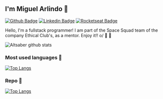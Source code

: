 ## I'm Miguel Arlindo :rocket:

[![Github Badge](https://img.shields.io/badge/-Github-000?style=flat-square&logo=Github&logoColor=white&link=https://github.com/Aeethon)](https://github.com/Aeethon)
[![Linkedin Badge](https://img.shields.io/badge/-LinkedIn-blue?style=flat-square&logo=Linkedin&logoColor=white&link=https://www.linkedin.com/in/miguel-arlindo-55329b1b4/)](https://www.linkedin.com/in/miguel-arlindo-55329b1b4/)
[![Rocketseat Badge](https://img.shields.io/badge/-Rocketseat-41356b?style=flat-square&logo=Rocketseat&logoColor=white&link=https://app.rocketseat.com.br/me/miguelahr)](https://app.rocketseat.com.br/me/miguelahr)

Hello, I'm a fullstack programmer! I am part of the Space Squad team of the company Ethical Club's, as a mentor. Enjoy it!! o/ :rocket: :purple_heart:

![Altsaber github stats](https://github-readme-stats.vercel.app/api?username=Aeethon&show_icons=true&theme=dracula)




### Most used languages :gem:

[![Top Langs](https://github-readme-stats.vercel.app/api/top-langs?username=Aeethonc&hide=java&langs_count=5&layout=compact)](https://github.com/danieldfc)

### Repo :gem:

[![Top Langs](https://github-readme-stats.vercel.app/api/top-langs/?username=Aeethon&layout=Demo)](https://github.com/Aeethon/githubtheme)









